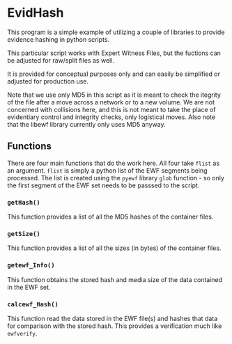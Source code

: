 # EvidHash
This program is a simple example of utilizing a couple of libraries to
provide evidence hashing in python scripts.

This particular script works with Expert Witness Files, but the fuctions
can be adjusted for raw/split files as well.

It is provided for conceptual purposes only and can easily be simplified
or adjusted for production use.

Note that we use only MD5 in this script as it is meant to check the
itegrity of the file after a move across a network or to a new volume.
We are not concerned with collisions here, and this is not meant to take
the place of evidentiary control and integrity checks, only logistical
moves.  Also note that the libewf library currently only uses MD5
anyway.

## Functions

There are four main functions that do the work here.  All four take
`flist` as an argument.  `flist` is simply a python list of the EWF
segments being processed.  The list is created using the `pyewf`
library `glob` function - so only the first segment of the EWF set needs
to be passsed to the script.

### `getHash()`

This function provides a list of all the MD5 hashes of the container files.

### `getSize()`

This function provides a list of all the sizes (in bytes) of the container files.

### `getewf_Info()`

This function obtains the stored hash and media size of the data
contained in the EWF set.

### `calcewf_Hash()`

This function read the data stored in the EWF file(s) and hashes that
data for comparison with the stored hash.  This provides a verification
much like `ewfverify`.
